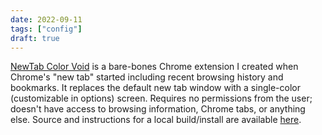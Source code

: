 ```yaml
---
date: 2022-09-11
tags: ["config"]
draft: true
---
```

<a href="https://chromewebstore.google.com/detail/newtab-color-void/enbboabmkalnjjaciinmnjfbhajpejbl?authuser=1&hl=en">NewTab Color Void</a> is a bare-bones Chrome extension I created when Chrome's "new tab" started including recent browsing history and bookmarks. It replaces the default new tab window with a single-color (customizable in options) screen. Requires no permissions from the user; doesn't have access to browsing information, Chrome tabs, or anything else. Source and instructions for a local build/install are available <a href="https://github.com/hologramber/newtab-color-void/">here</a>.